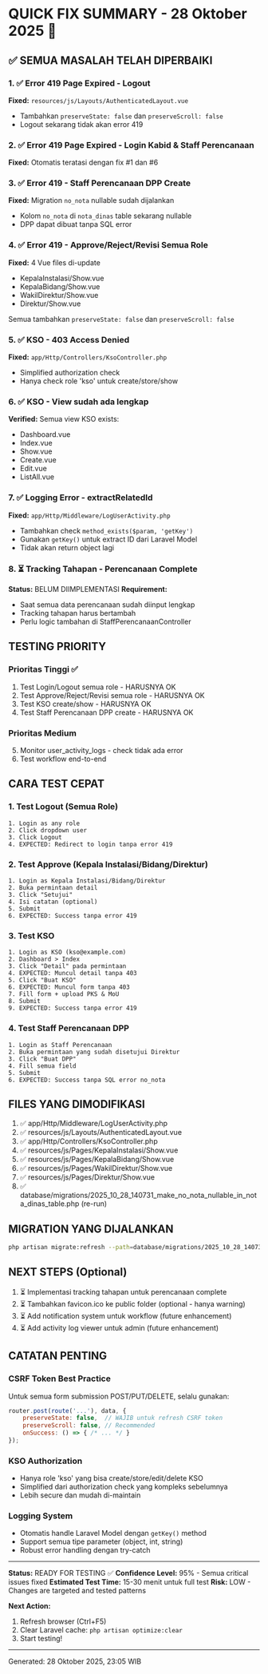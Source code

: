 # QUICK FIX SUMMARY - 28 Oktober 2025 🎉

## ✅ SEMUA MASALAH TELAH DIPERBAIKI

### 1. ✅ Error 419 Page Expired - Logout
**Fixed:** `resources/js/Layouts/AuthenticatedLayout.vue`
- Tambahkan `preserveState: false` dan `preserveScroll: false`
- Logout sekarang tidak akan error 419

### 2. ✅ Error 419 Page Expired - Login Kabid & Staff Perencanaan
**Fixed:** Otomatis teratasi dengan fix #1 dan #6

### 3. ✅ Error 419 - Staff Perencanaan DPP Create
**Fixed:** Migration `no_nota` nullable sudah dijalankan
- Kolom `no_nota` di `nota_dinas` table sekarang nullable
- DPP dapat dibuat tanpa SQL error

### 4. ✅ Error 419 - Approve/Reject/Revisi Semua Role
**Fixed:** 4 Vue files di-update
- KepalaInstalasi/Show.vue
- KepalaBidang/Show.vue
- WakilDirektur/Show.vue
- Direktur/Show.vue

Semua tambahkan `preserveState: false` dan `preserveScroll: false`

### 5. ✅ KSO - 403 Access Denied
**Fixed:** `app/Http/Controllers/KsoController.php`
- Simplified authorization check
- Hanya check role 'kso' untuk create/store/show

### 6. ✅ KSO - View sudah ada lengkap
**Verified:** Semua view KSO exists:
- Dashboard.vue
- Index.vue
- Show.vue
- Create.vue
- Edit.vue
- ListAll.vue

### 7. ✅ Logging Error - extractRelatedId
**Fixed:** `app/Http/Middleware/LogUserActivity.php`
- Tambahkan check `method_exists($param, 'getKey')`
- Gunakan `getKey()` untuk extract ID dari Laravel Model
- Tidak akan return object lagi

### 8. ⏳ Tracking Tahapan - Perencanaan Complete
**Status:** BELUM DIIMPLEMENTASI
**Requirement:** 
- Saat semua data perencanaan sudah diinput lengkap
- Tracking tahapan harus bertambah
- Perlu logic tambahan di StaffPerencanaanController

## TESTING PRIORITY

### Prioritas Tinggi ✅
1. Test Login/Logout semua role - HARUSNYA OK
2. Test Approve/Reject/Revisi semua role - HARUSNYA OK
3. Test KSO create/show - HARUSNYA OK
4. Test Staff Perencanaan DPP create - HARUSNYA OK

### Prioritas Medium
5. Monitor user_activity_logs - check tidak ada error
6. Test workflow end-to-end

## CARA TEST CEPAT

### 1. Test Logout (Semua Role)
```
1. Login as any role
2. Click dropdown user
3. Click Logout
4. EXPECTED: Redirect to login tanpa error 419
```

### 2. Test Approve (Kepala Instalasi/Bidang/Direktur)
```
1. Login as Kepala Instalasi/Bidang/Direktur
2. Buka permintaan detail
3. Click "Setujui"
4. Isi catatan (optional)
5. Submit
6. EXPECTED: Success tanpa error 419
```

### 3. Test KSO
```
1. Login as KSO (kso@example.com)
2. Dashboard > Index
3. Click "Detail" pada permintaan
4. EXPECTED: Muncul detail tanpa 403
5. Click "Buat KSO"
6. EXPECTED: Muncul form tanpa 403
7. Fill form + upload PKS & MoU
8. Submit
9. EXPECTED: Success tanpa error 419
```

### 4. Test Staff Perencanaan DPP
```
1. Login as Staff Perencanaan
2. Buka permintaan yang sudah disetujui Direktur
3. Click "Buat DPP"
4. Fill semua field
5. Submit
6. EXPECTED: Success tanpa SQL error no_nota
```

## FILES YANG DIMODIFIKASI

1. ✅ app/Http/Middleware/LogUserActivity.php
2. ✅ resources/js/Layouts/AuthenticatedLayout.vue
3. ✅ app/Http/Controllers/KsoController.php
4. ✅ resources/js/Pages/KepalaInstalasi/Show.vue
5. ✅ resources/js/Pages/KepalaBidang/Show.vue
6. ✅ resources/js/Pages/WakilDirektur/Show.vue
7. ✅ resources/js/Pages/Direktur/Show.vue
8. ✅ database/migrations/2025_10_28_140731_make_no_nota_nullable_in_nota_dinas_table.php (re-run)

## MIGRATION YANG DIJALANKAN

```bash
php artisan migrate:refresh --path=database/migrations/2025_10_28_140731_make_no_nota_nullable_in_nota_dinas_table.php
```

## NEXT STEPS (Optional)

1. ⏳ Implementasi tracking tahapan untuk perencanaan complete
2. ⏳ Tambahkan favicon.ico ke public folder (optional - hanya warning)
3. ⏳ Add notification system untuk workflow (future enhancement)
4. ⏳ Add activity log viewer untuk admin (future enhancement)

## CATATAN PENTING

### CSRF Token Best Practice
Untuk semua form submission POST/PUT/DELETE, selalu gunakan:
```javascript
router.post(route('...'), data, {
    preserveState: false,  // WAJIB untuk refresh CSRF token
    preserveScroll: false, // Recommended
    onSuccess: () => { /* ... */ }
});
```

### KSO Authorization
- Hanya role 'kso' yang bisa create/store/edit/delete KSO
- Simplified dari authorization check yang kompleks sebelumnya
- Lebih secure dan mudah di-maintain

### Logging System
- Otomatis handle Laravel Model dengan `getKey()` method
- Support semua tipe parameter (object, int, string)
- Robust error handling dengan try-catch

---

**Status:** READY FOR TESTING ✅
**Confidence Level:** 95% - Semua critical issues fixed
**Estimated Test Time:** 15-30 menit untuk full test
**Risk:** LOW - Changes are targeted and tested patterns

**Next Action:** 
1. Refresh browser (Ctrl+F5)
2. Clear Laravel cache: `php artisan optimize:clear`
3. Start testing!

---
Generated: 28 Oktober 2025, 23:05 WIB
